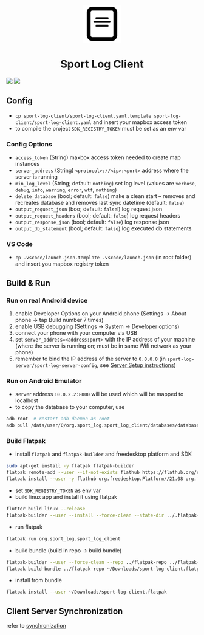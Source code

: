 <p align="center">
  <img src="../icon.png" height="100" align="center">
</p>

<h1 align="center">Sport Log Client</h1>

![](https://img.shields.io/github/workflow/status/LorenzSchueler/sport-log/Flutter/master?label=Pipeline)
![](https://img.shields.io/github/license/LorenzSchueler/sport-log)

## Config

* `cp sport-log-client/sport-log-client.yaml.template sport-log-client/sport-log-client.yaml` and insert your mapbox access token
* to compile the project `SDK_REGISTRY_TOKEN` must be set as an env var

### Config Options
* `access_token` (String) maxbox access token needed to create map instances
* `server_address` (String) `<protocol>://<ip>:<port>` address where the server is running
* `min_log_level` (String; default: `nothing`) set log level (values are `verbose`, `debug`, `info`, `warning`, `error`, `wtf`, `nothing`)
* `delete_database` (bool; default: `false`) make a clean start – removes and recreates database and removes last sync datetime (default: `false`)
* `output_request_json` (boo; default: `false`l) log request json
* `output_request_headers` (bool; default: `false`) log request headers
* `output_response_json` (bool; default: `false`) log response json
* `output_db_statement` (bool; default: `false`) log executed db statements

### VS Code

* `cp .vscode/launch.json.template .vscode/launch.json` (in root folder) and insert you mapbox registry token

## Build & Run 

### Run on real Android device

1. enable Developer Options on your Android phone (Settings &#8594; About phone &#8594; tap Build number 7 times)
2. enable USB debugging (Settings &#8594; System &#8594; Developer options)
3. connect your phone with your computer via USB
4. set `server_address=<address:port>` with the IP address of your machine (where the server is running on; must be in same Wifi network as your phone)
5. remember to bind the IP address of the server to `0.0.0.0` (in `sport-log-server/sport-log-server-config`, see [Server Setup instructions](../sport-log-server/README.md))

### Run on Android Emulator

* server address `10.0.2.2:8000` will be used which will be mapped to localhost
* to copy the database to your computer, use
```bash
adb root  # restart adb daemon as root
adb pull /data/user/0/org.sport_log.sport_log_client/databases/database.sqlite <folder> # pull file to local storage
```

### Build Flatpak

* install `flatpak` and `flatpak-builder` and freedesktop platform and SDK
```bash
sudo apt-get install -y flatpak flatpak-builder
flatpak remote-add --user --if-not-exists flathub https://flathub.org/repo/flathub.flatpakrepo
flatpak install --user -y flathub org.freedesktop.Platform//21.08 org.freedesktop.Sdk//21.08
```
* set `SDK_REGISTRY_TOKEN` as env var
* build linux app and install it using flatpak
```bash
flutter build linux --release
flatpak-builder --user --install --force-clean --state-dir ../.flatpak-builder ../flatpak-build flatpak/org.sport-log.sport-log-client.yml
```
* run flatpak
```bash
flatpak run org.sport_log.sport_log_client
```
* build bundle (build in repo -> build bundle)
```bash
flatpak-builder --user --force-clean --repo ../flatpak-repo ../flatpak-build flatpak/org.sport-log.sport-log-client.yml
flatpak build-bundle ../flatpak-repo ~/Downloads/sport-log-client.flatpak org.sport_log.sport_log_client
```
* install from bundle
```bash
flatpak install --user ~/Downloads/sport-log-client.flatpak
```

## Client Server Synchronization

refer to [synchronization](../SYNCHRONIZATION.md)
